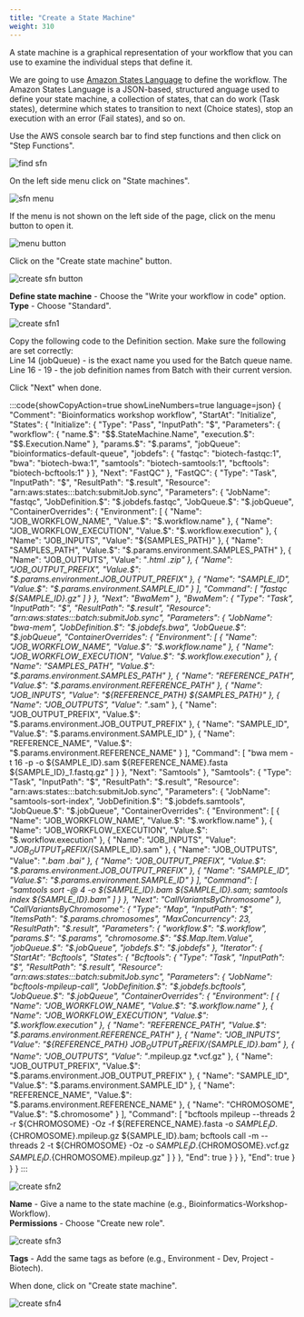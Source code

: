 ```yaml
---
title: "Create a State Machine"
weight: 310
---
```


A state machine is a graphical representation of your workflow that you can use 
to examine the individual steps that define it.

We are going to use 
[Amazon States Language](https://docs.aws.amazon.com/step-functions/latest/dg/concepts-amazon-states-language.html) 
to define the workflow. The Amazon States Language is a JSON-based, structured 
anguage used to define your state machine, a collection of states, that can do 
work (Task states), determine which states to transition to next 
(Choice states), stop an execution with an error (Fail states), and so on. 

Use the AWS console search bar to find step functions and then click on "Step 
Functions".

![find sfn](/static/images/workflow/02_find_step_functions.png)

On the left side menu click on "State machines".

![sfn menu](/static/images/workflow/03_step_functions_menu.png)

If the menu is not shown on the left side of the page, click on the menu button 
to open it.

![menu button](/static/images/workflow/04_menu_hamburger.png)

Click on the "Create state machine" button.

![create sfn button](/static/images/workflow/05_create_state_machine_button.png)

**Define state machine** \- Choose the "Write your workflow in code" option.  
**Type** \- Choose "Standard".

![create sfn1](/static/images/workflow/06_create_state_machine_1.png)

Copy the following code to the Definition section. Make sure the following are 
set correctly:  
Line 14 (jobQueue) - is the exact name you used for the Batch queue name.  
Line 16 - 19 - the job definition names from Batch with their current version.

Click "Next" when done.

:::code{showCopyAction=true showLineNumbers=true language=json}
{
  "Comment": "Bioinformatics workshop workflow",
  "StartAt": "Initialize",
  "States": {
    "Initialize": {
      "Type": "Pass",
      "InputPath": "$",
      "Parameters": {
        "workflow": {
          "name.$": "$$.StateMachine.Name",
          "execution.$": "$$.Execution.Name"
        },
        "params.$": "$.params",
        "jobQueue": "bioinformatics-default-queue",
        "jobdefs": {
          "fastqc": "biotech-fastqc:1",
          "bwa": "biotech-bwa:1",
          "samtools": "biotech-samtools:1",
          "bcftools": "biotech-bcftools:1"
        }
      },
      "Next": "FastQC"
    },
    "FastQC": {
      "Type": "Task",
      "InputPath": "$",
      "ResultPath": "$.result",
      "Resource": "arn:aws:states:::batch:submitJob.sync",
      "Parameters": {
        "JobName": "fastqc",
        "JobDefinition.$": "$.jobdefs.fastqc",
        "JobQueue.$": "$.jobQueue",
        "ContainerOverrides": {
          "Environment": [
            {
              "Name": "JOB_WORKFLOW_NAME",
              "Value.$": "$.workflow.name"
            },
            {
              "Name": "JOB_WORKFLOW_EXECUTION",
              "Value.$": "$.workflow.execution"
            },
            {
              "Name": "JOB_INPUTS",
              "Value": "${SAMPLES_PATH}"
            },
            {
              "Name": "SAMPLES_PATH",
              "Value.$": "$.params.environment.SAMPLES_PATH"
            },
            {
              "Name": "JOB_OUTPUTS",
              "Value": "*.html *.zip"
            },
            {
              "Name": "JOB_OUTPUT_PREFIX",
              "Value.$": "$.params.environment.JOB_OUTPUT_PREFIX"
            },
            {
              "Name": "SAMPLE_ID",
              "Value.$": "$.params.environment.SAMPLE_ID"
            }
          ],
          "Command": [
            "fastqc ${SAMPLE_ID}*.gz"
          ]
        }
      },
      "Next": "BwaMem"
    },
    "BwaMem": {
      "Type": "Task",
      "InputPath": "$",
      "ResultPath": "$.result",
      "Resource": "arn:aws:states:::batch:submitJob.sync",
      "Parameters": {
        "JobName": "bwa-mem",
        "JobDefinition.$": "$.jobdefs.bwa",
        "JobQueue.$": "$.jobQueue",
        "ContainerOverrides": {
          "Environment": [
            {
              "Name": "JOB_WORKFLOW_NAME",
              "Value.$": "$.workflow.name"
            },
            {
              "Name": "JOB_WORKFLOW_EXECUTION",
              "Value.$": "$.workflow.execution"
            },
            {
              "Name": "SAMPLES_PATH",
              "Value.$": "$.params.environment.SAMPLES_PATH"
            },
            {
              "Name": "REFERENCE_PATH",
              "Value.$": "$.params.environment.REFERENCE_PATH"
            },
            {
              "Name": "JOB_INPUTS",
              "Value": "${REFERENCE_PATH} ${SAMPLES_PATH}"
            },
            {
              "Name": "JOB_OUTPUTS",
              "Value": "*.sam"
            },
            {
              "Name": "JOB_OUTPUT_PREFIX",
              "Value.$": "$.params.environment.JOB_OUTPUT_PREFIX"
            },
            {
              "Name": "SAMPLE_ID",
              "Value.$": "$.params.environment.SAMPLE_ID"
            },
            {
              "Name": "REFERENCE_NAME",
              "Value.$": "$.params.environment.REFERENCE_NAME"
            }
          ],
          "Command": [
            "bwa mem -t 16 -p -o ${SAMPLE_ID}.sam ${REFERENCE_NAME}.fasta ${SAMPLE_ID}_*1*.fastq.gz"
          ]
        }
      },
      "Next": "Samtools"
    },
    "Samtools": {
      "Type": "Task",
      "InputPath": "$",
      "ResultPath": "$.result",
      "Resource": "arn:aws:states:::batch:submitJob.sync",
      "Parameters": {
        "JobName": "samtools-sort-index",
        "JobDefinition.$": "$.jobdefs.samtools",
        "JobQueue.$": "$.jobQueue",
        "ContainerOverrides": {
          "Environment": [
            {
              "Name": "JOB_WORKFLOW_NAME",
              "Value.$": "$.workflow.name"
            },
            {
              "Name": "JOB_WORKFLOW_EXECUTION",
              "Value.$": "$.workflow.execution"
            },
            {
              "Name": "JOB_INPUTS",
              "Value": "${JOB_OUTPUT_PREFIX}/${SAMPLE_ID}.sam"
            },
            {
              "Name": "JOB_OUTPUTS",
              "Value": "*.bam *.bai"
            },
            {
              "Name": "JOB_OUTPUT_PREFIX",
              "Value.$": "$.params.environment.JOB_OUTPUT_PREFIX"
            },
            {
              "Name": "SAMPLE_ID",
              "Value.$": "$.params.environment.SAMPLE_ID"
            }
          ],
          "Command": [
            "samtools sort -@ 4 -o ${SAMPLE_ID}.bam ${SAMPLE_ID}.sam; samtools index ${SAMPLE_ID}.bam"
          ]
        }
      },
      "Next": "CallVariantsByChromosome"
    },
    "CallVariantsByChromosome": {
      "Type": "Map",
      "InputPath": "$",
      "ItemsPath": "$.params.chromosomes",
      "MaxConcurrency": 23,
      "ResultPath": "$.result",
      "Parameters": {
        "workflow.$": "$.workflow",
        "params.$": "$.params",
        "chromosome.$": "$$.Map.Item.Value",
        "jobQueue.$": "$.jobQueue",
        "jobdefs.$": "$.jobdefs"
      },
      "Iterator": {
        "StartAt": "Bcftools",
        "States": {
          "Bcftools": {
            "Type": "Task",
            "InputPath": "$",
            "ResultPath": "$.result",
            "Resource": "arn:aws:states:::batch:submitJob.sync",
            "Parameters": {
              "JobName": "bcftools-mpileup-call",
              "JobDefinition.$": "$.jobdefs.bcftools",
              "JobQueue.$": "$.jobQueue",
              "ContainerOverrides": {
                "Environment": [
                  {
                    "Name": "JOB_WORKFLOW_NAME",
                    "Value.$": "$.workflow.name"
                  },
                  {
                    "Name": "JOB_WORKFLOW_EXECUTION",
                    "Value.$": "$.workflow.execution"
                  },
                  {
                    "Name": "REFERENCE_PATH",
                    "Value.$": "$.params.environment.REFERENCE_PATH"
                  },
                  {
                    "Name": "JOB_INPUTS",
                    "Value": "${REFERENCE_PATH} ${JOB_OUTPUT_PREFIX}/${SAMPLE_ID}.bam*"
                  },
                  {
                    "Name": "JOB_OUTPUTS",
                    "Value": "*.mpileup.gz *.vcf.gz"
                  },
                  {
                    "Name": "JOB_OUTPUT_PREFIX",
                    "Value.$": "$.params.environment.JOB_OUTPUT_PREFIX"
                  },
                  {
                    "Name": "SAMPLE_ID",
                    "Value.$": "$.params.environment.SAMPLE_ID"
                  },
                  {
                    "Name": "REFERENCE_NAME",
                    "Value.$": "$.params.environment.REFERENCE_NAME"
                  },
                  {
                    "Name": "CHROMOSOME",
                    "Value.$": "$.chromosome"
                  }
                ],
                "Command": [
                  "bcftools mpileup --threads 2 -r ${CHROMOSOME} -Oz -f ${REFERENCE_NAME}.fasta -o ${SAMPLE_ID}.${CHROMOSOME}.mpileup.gz ${SAMPLE_ID}.bam; bcftools call -m --threads 2 -t ${CHROMOSOME} -Oz -o ${SAMPLE_ID}.${CHROMOSOME}.vcf.gz ${SAMPLE_ID}.${CHROMOSOME}.mpileup.gz"
                ]
              }
            },
            "End": true
          }
        }
      },
      "End": true
    }
  }
}
:::

![create sfn2](/static/images/workflow/07_create_state_machine_2.png)

**Name** \- Give a name to the state machine (e.g., 
Bioinformatics-Workshop-Workflow).  
**Permissions** \- Choose "Create new role".

![create sfn3](/static/images/workflow/08_create_state_machine_3.png)

**Tags** \- Add the same tags as before (e.g., Environment - Dev, 
Project - Biotech).

When done, click on "Create state machine".

![create sfn4](/static/images/workflow/09_create_state_machine_4.png)